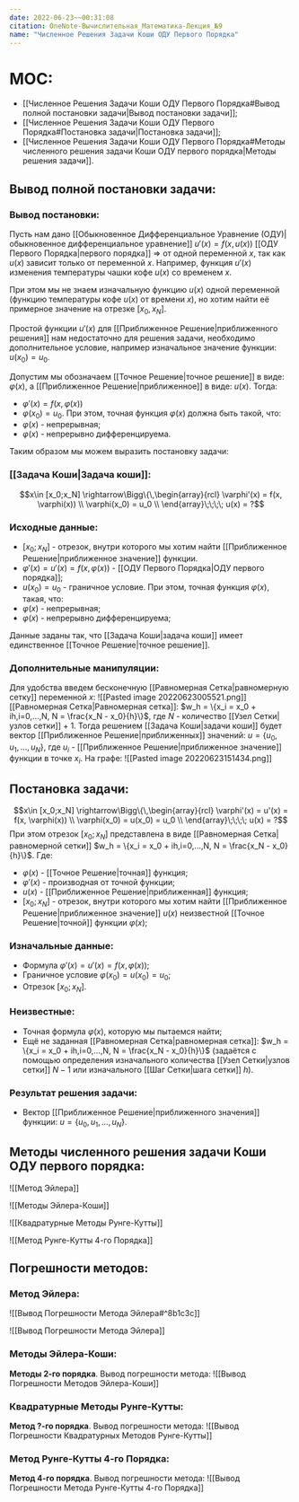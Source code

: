 ```yaml
---
date: 2022-06-23~~00:31:08
citation: OneNote-Вычислительная_Математика-Лекция_№9
name: "Численное Решения Задачи Коши ОДУ Первого Порядка"
---
```

# MOC:
- [[Численное Решения Задачи Коши ОДУ Первого Порядка#Вывод полной постановки задачи|Вывод постановки задачи]];
- [[Численное Решения Задачи Коши ОДУ Первого Порядка#Постановка задачи|Постановка задачи]];
- [[Численное Решения Задачи Коши ОДУ Первого Порядка#Методы численного решения задачи Коши ОДУ первого порядка|Методы решения задачи]].

## Вывод полной постановки задачи:
### Вывод постановки:
Пусть нам дано [[Обыкновенное Дифференциальное Уравнение (ОДУ)|обыкновенное дифференциальное уравнение]] $u'(x) = f(x, u(x))$ [[ОДУ Первого Порядка|первого порядка]] => от одной переменной $x$, так как $u(x)$ зависит только от переменной $x$.
Например, функция $u'(x)$ изменения температуры чашки кофе $u(x)$ со временем $x$.

При этом мы не знаем изначальную функцию $u(x)$ одной переменной (функцию температуры кофе $u(x)$ от времени $x$), но хотим найти её примерное значение на отрезке $[x_0,x_N]$.

Простой функции $u'(x)$ для [[Приближенное Решение|приближенного решения]] нам недостаточно для решения задачи, необходимо дополнительное условие, например 
изначальное значение функции: $u(x_0) = u_0$.

Допустим мы обозначаем [[Точное Решение|точное решение]] в виде: $\varphi(x)$, а [[Приближенное Решение|приближенное]] в виде: $u(x)$.
Тогда:
- $\varphi'(x) = f(x, \varphi(x))$
- $\varphi(x_0) = u_0$.
При этом, точная функция $\varphi(x)$ должна быть такой, что:
- $\varphi(x)$ - непрерывная;
- $\varphi(x)$ - непрерывно дифференцируема.

Таким образом мы можем выразить постановку задачи:
### [[Задача Коши|Задача коши]]:
$$x\in [x_0;x_N] \rightarrow\Bigg\{\,\begin{array}{rcl}
	\varphi'(x) = f(x, \varphi(x)) \\
	\varphi(x_0) = u_0 \\
\end{array}\;\;\;\; u(x) = ?$$
### Исходные данные:
- $[x_0;x_N]$ - отрезок, внутри которого мы хотим найти [[Приближенное Решение|приближенное значение]] функции.
- $\varphi'(x) = u'(x) = f(x, \varphi(x))$ - [[ОДУ Первого Порядка|ОДУ первого порядка]];
- $u(x_0) = u_0$ - граничное условие.
При этом, точная функция $\varphi(x)$, такая, что:
- $\varphi(x)$ - непрерывная;
- $\varphi(x)$ - непрерывно дифференцируема;

Данные заданы так, что [[Задача Коши|задача коши]] имеет единственное [[Точное Решение|точное решение]].
### Дополнительные манипуляции:
Для удобства введем бесконечную [[Равномерная Сетка|равномерную сетку]] переменной $x$:
![[Pasted image 20220623005521.png]]
[[Равномерная Сетка|Равномерная сетка]]: $w_h = \{x_i = x_0 + ih,i=0,...,N, N = \frac{x_N - x_0}{h}\}$, где $N$ - количество [[Узел Сетки|узлов сетки]] + 1.
Тогда решением [[Задача Коши|задачи коши]] будет вектор [[Приближенное Решение|приближенных]] значений: $u = \{u_0,u_1,...,u_N\}$, где $u_i$ - [[Приближенное Решение|приближенное значение]] функции в точке $x_i$.
На графе:
![[Pasted image 20220623151434.png]]

## Постановка задачи:
$$x\in [x_0;x_N] \rightarrow\Bigg\{\,\begin{array}{rcl}
	\varphi'(x) = u'(x) = f(x, \varphi(x)) \\
	\varphi(x_0) = u(x_0) = u_0 \\
\end{array}\;\;\;\; u(x) = ?$$
При этом отрезок $[x_0;x_N]$ представлена в виде [[Равномерная Сетка|равномерной сетки]] $w_h = \{x_i = x_0 + ih,i=0,...,N, N = \frac{x_N - x_0}{h}\}$.
Где:
- $\varphi(x)$ - [[Точное Решение|точная]] функция;
- $\varphi'(x)$ - производная от точной функции;
- $u(x)$ - [[Приближенное Решение|приближенная]] функция;
- $[x_0;x_N]$ - отрезок, внутри которого мы хотим найти [[Приближенное Решение|приближенное значение]] $u(x)$ неизвестной [[Точное Решение|точной]] функции $\varphi(x)$;
### Изначальные данные:
- Формула $\varphi'(x) = u'(x) = f(x, \varphi(x))$;
- Граничное условие $\varphi(x_0) = u(x_0) = u_0$;
- Отрезок $[x_0;x_N]$.
### Неизвестные:
- Точная формула $\varphi(x)$, которую мы пытаемся найти;
- Ещё не заданная [[Равномерная Сетка|равномерная сетка]]: $w_h = \{x_i = x_0 + ih,i=0,...,N, N = \frac{x_N - x_0}{h}\}$ (задаётся с помощью определения изначального количества [[Узел Сетки|узлов сетки]] $N - 1$ или изначального [[Шаг Сетки|шага сетки]] $h$).
### Результат решения задачи:
- Вектор [[Приближенное Решение|приближенного значения]] функции: $u = \{u_0,u_1,...,u_N\}$.

## Методы численного решения задачи Коши ОДУ первого порядка:

![[Метод Эйлера]]

![[Методы Эйлера-Коши]]

![[Квадратурные Методы Рунге-Кутты]]

![[Метод Рунге-Кутты 4-го Порядка]]

##  Погрешности методов:

### Метод Эйлера:
![[Вывод Погрешности Метода Эйлера#^8b1c3c]]

![[Вывод Погрешности Метода Эйлера]]

### Методы Эйлера-Коши:
**Методы 2-го порядка**.
Вывод погрешности метода:
![[Вывод Погрешности Методов Эйлера-Коши]]

### Квадратурные Методы Рунге-Кутты:
**Метод ?-го порядка**.
Вывод погрешности метода:
![[Вывод Погрешности Квадратурных Методов Рунге-Кутты]]

### Метод Рунге-Кутты 4-го Порядка:
**Метод 4-го порядка**.
Вывод погрешности метода:
![[Вывод Погрешности Метода Рунге-Кутты 4-го Порядка]]
